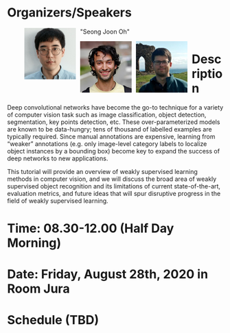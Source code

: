 # Organizers/Speakers
<figure>
<img src="joon.jpg"
     alt="Seong Joon Oh"
     style="float: left; margin-right: 10px;"
     height=120px/>
     <figcaption>"Seong Joon Oh"</figcaption>
</figure>
     <img src="rodrigo.jpg"
     alt="Rodrigo Benenson"
     style="float: left; margin-right: 10px;"
     height=120px/>
     <img src="hakan.jpg"
     alt="Hakan Bilen"
     style="float: left; margin-right: 10px;"
     height=120px/>


# Description
 Deep convolutional networks have become the go-to technique for a variety of computer vision task such as image classification, object detection, segmentation, key points detection, etc. These over-parameterized models are known to be data-hungry; tens of thousand of labelled examples are typically required. Since manual annotations are expensive, learning from “weaker” annotations (e.g. only image-level category labels to localize object instances by a bounding box) become key to expand the success of deep networks to new applications.

This tutorial will provide an overview of weakly supervised learning methods in computer vision, and we will discuss the broad area of weakly supervised object recognition and its limitations of current state-of-the-art, evaluation metrics, and future ideas that will spur disruptive progress in the field of weakly supervised learning.

# Time: 08.30-12.00 (Half Day Morning)
# Date: Friday, August 28th, 2020 in Room Jura
# Schedule (TBD)
